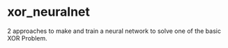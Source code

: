 # xor_neuralnet
2 approaches to make and train a neural network to solve one of the basic XOR Problem.
